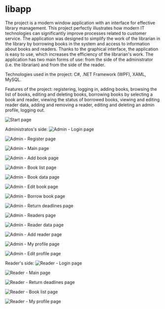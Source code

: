 # libapp
The project is a modern window application with an interface for effective library management. This project perfectly illustrates how modern IT technologies can significantly improve processes related to customer service. The application was designed to simplify the work of the librarian in the library by borrowing books in the system and access to information about books and readers. Thanks to the graphical interface, the application is easy to use, which increases the efficiency of the librarian's work. The application has two main forms of use: from the side of the administrator (i.e. the librarian) and from the side of the reader.

Technologies used in the project: C#, .NET Framework (WPF), XAML, MySQL.

Features of the project: registering, logging in, adding books, browsing the list of books, editing and deleting books, borrowing books by selecting a book and reader, viewing the status of borrowed books, viewing and editing reader data, adding and removing a reader, editing and deleting an admin profile, logging out.

![Start page](https://github.com/karoldziadkowiec/libapp/blob/master/photos/1.png)

Administratos's side:
![Admin - Login page](https://github.com/karoldziadkowiec/libapp/blob/master/photos/2.png)

![Admin - Register page](https://github.com/karoldziadkowiec/libapp/blob/master/photos/3.png)

![Admin - Main page](https://github.com/karoldziadkowiec/libapp/blob/master/photos/4.png)

![Admin - Add book page](https://github.com/karoldziadkowiec/libapp/blob/master/photos/5.png)

![Admin - Book list page](https://github.com/karoldziadkowiec/libapp/blob/master/photos/6.png)

![Admin - Book data page](https://github.com/karoldziadkowiec/libapp/blob/master/photos/7.png)

![Admin - Edit book page](https://github.com/karoldziadkowiec/libapp/blob/master/photos/8.png)

![Admin - Borrow book page](https://github.com/karoldziadkowiec/libapp/blob/master/photos/9.png)

![Admin - Return deadlines page](https://github.com/karoldziadkowiec/libapp/blob/master/photos/10.png)

![Admin - Readers page](https://github.com/karoldziadkowiec/libapp/blob/master/photos/11.png)

![Admin - Reader data page](https://github.com/karoldziadkowiec/libapp/blob/master/photos/12.png)

![Admin - Add reader page](https://github.com/karoldziadkowiec/libapp/blob/master/photos/13.png)

![Admin - My profile page](https://github.com/karoldziadkowiec/libapp/blob/master/photos/14.png)

![Admin - Edit profile page](https://github.com/karoldziadkowiec/libapp/blob/master/photos/15.png)

Reader's side:
![Reader - Login page](https://github.com/karoldziadkowiec/libapp/blob/master/photos/16.png)

![Reader - Main page](https://github.com/karoldziadkowiec/libapp/blob/master/photos/17.png)

![Reader - Return deadlines page](https://github.com/karoldziadkowiec/libapp/blob/master/photos/18.png)

![Reader - Book list page](https://github.com/karoldziadkowiec/libapp/blob/master/photos/19.png)

![Reader - My profile page](https://github.com/karoldziadkowiec/libapp/blob/master/photos/20.png)
